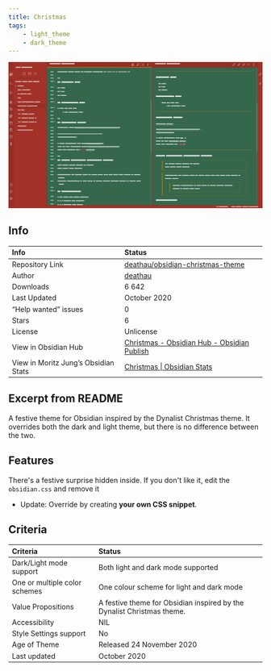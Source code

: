```yaml
---
title: Christmas
tags:
    - light_theme
    - dark_theme
---
```


<img src="https://raw.githubusercontent.com/deathau/obsidian-christmas-theme/refs/heads/master/screenshot.png">

## Info
| Info | Status |
| :--- | :--- |
| Repository Link | [deathau/obsidian-christmas-theme](https://github.com/deathau/obsidian-christmas-theme) |
| Author | [deathau](https://github.com/deathau) |
| Downloads | 6 642 |
| Last Updated | October 2020 |
| “Help wanted” issues | 0 |
| Stars | 6 |
| License | Unlicense |
| View in Obsidian Hub | [Christmas \- Obsidian Hub \- Obsidian Publish](https://publish.obsidian.md/hub/02+-+Community+Expansions/02.05+All+Community+Expansions/Themes/Christmas) |
| View in Moritz Jung’s Obsidian Stats | [Christmas \| Obsidian Stats](https://www.moritzjung.dev/obsidian-stats/themes/christmas/) |

## Excerpt from README
A festive theme for Obsidian inspired by the Dynalist Christmas theme.
It overrides both the dark and light theme, but there is no difference between the two.

## Features
There's a festive surprise hidden inside. If you don't like it, edit the `obsidian.css` and remove it

- Update: Override by creating **your own CSS snippet**.

## Criteria
| Criteria | Status | 
| :--- | :--- | 
| Dark/Light mode support | Both light and dark mode supported | 
| One or multiple color schemes | One colour scheme for light and dark mode | 
| Value Propositions |  A festive theme for Obsidian inspired by the Dynalist Christmas theme.  |
| Accessibility | NIL | 
| Style Settings support | No | 
| Age of Theme | Released 24 November 2020 | 
| Last updated | October 2020 | 